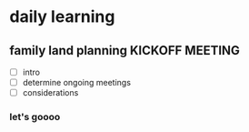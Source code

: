# daily learning

## family land planning KICKOFF MEETING

- [ ] intro
- [ ] determine ongoing meetings
- [ ] considerations

### let's goooo

